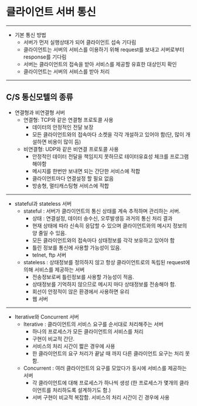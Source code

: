 # 클라이언트 서버 통신
-------------------------------------------------------
  * 기본 통신 방법
    * 서버가 먼저 실행상태가 되어 클라이언트 섭속 기다림
    * 클라이언트는 서버의 서비스를 이용하기 위해 request를 보내고 서버로부터 response를 기다림
    * 서버는 클라이언트의 접속을 받아 서비스를 제공할 유효한 대상인지 확인
    * 클라이언트는 서버의 서비스를 받아 처리 
 ------------------------------------------------------
  C/S 통신모텔의 종류
  ------------------------------------------------------
  * 연결형과 비연결형 서버
      * 연결형: TCP와 같은 연결형 프로토콜 사용
        * 데이터의 안정적인 전달 보장
        * 모든 클라이언트와의 접속마다 소켓을 각각 개설하고 있어야 함(단, 많이 개설하면 비용이 많이 듬)
      * 비연결형: UDP와 같은 비연결 프로토콜 사용
        * 안정적인 데이터 전달을 책임지지 못하므로 테이터유효성 체크를 프로그램해야함
        * 메시지를 한번만 보내면 되는 간단한 서비스에 적합
        * 클라이언트마다 연결설정 할 필요 없음
        * 방송형, 멀티캐스팅형 서비스에 적합 
   -------------------------------------------------------
  * stateful과 stateless 서버
      - stateful : 서버가 클라이언트의 통신 상태를 계속 추적하며 관리하는 서버.
        * 상태 : 연결설정, 데이터 송수신, 오루발생등 과거의 통신 처리 결과
        * 현재 상태에 따라 신속히 응답할 수 있으며 클라이언트와의 메시지 정보의양 줄일 수 있음.
        * 모든 클라이언트와의 접속마다 상태정보를 각각 보유하고 있어야 함
        * 틀린 정보를 통신에 사용할 가능성이 있음.
        * telnet, ftp 서버
      - stateless : 상태정보를 정의하지 않고 항상 클라이언트로의 독립된 request에 의해 서비스를 제공하는 서버
        * 전송정보로써 틀린정보를 사용할 가능성이 적음.
        * 상태정보를 기억하지 않으므로 메시지 마다 상태정보를 전송해야 함.
        * 회선이 안정적이 않은 환경에서 사용하면 유리
        * 웹 서버
   -------------------------------------------------------
  * Iterative와 Concurrent 서버
      * Iterative : 클라이언트의 서비스 요구를 순서대로 처리해주는 서버
        * 하나의 프로세스가 모든 클라이언트의 서비스를 처리
        * 구현이 비교적 간단.
        * 서비스의 처리 시간이 짧은 경우에 사용
        * 한 클라이언트의 요구 처리가 끝날 때 까지 다른 클라이언트 요구는 처리 못함.
      * Concurrent : 여러 클라이언트의 요구를 모았다가 동시에 서비스를 제공하는 서버
        * 각 클라이언트에 대해 프로세스가 하나씩 생성
         (한 프로세스가 몇개의 클라이언트를 처리하도록 설계하기도 함.)
        * 서버 구현이 비교적 복잡함.
         서비스의 처리 시간이 긴 경우에 사용

    
    

